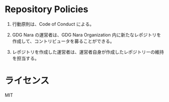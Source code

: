 # Repository Policies

1. 行動原則は、Code of Conduct による。

1. GDG Nara の運営者は、GDG Nara Organization 内に新たなレポジトリを作成して、コントリビュータを募ることができる。

1. レポジトリを作成した運営者は、運営者自身が作成したレポジトリーの維持を担当する。

# ライセンス

MIT
